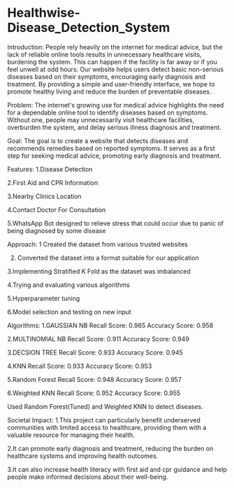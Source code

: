 # Healthwise-Disease_Detection_System

Introduction:
People rely heavily on the internet for medical advice, but the lack of reliable online tools results in unnecessary healthcare visits, burdening the system. This
can happen if the facility is far away or if you feel unwell at odd hours. Our website helps users detect basic non-serious diseases based on their symptoms, encouraging early
diagnosis and treatment. By providing a simple and user-friendly interface, we hope to promote healthy living and reduce the burden of preventable diseases.

Problem:
The internet's growing use for medical advice highlights the need for a dependable online tool to identify diseases based on symptoms. Without one, people may unnecessarily visit
healthcare facilities, overburden the system, and delay serious illness diagnosis and treatment.

Goal:
The goal is to create a website that detects diseases and recommends remedies based on reported symptoms. It serves as a first step for seeking medical advice, promoting early diagnosis and
treatment.

Features:
1.Disease Detection

2.First Aid and CPR Information

3.Nearby Clinics Location

4.Contact Doctor For Consultation

5.WhatsApp Bot designed to relieve stress that could occur due to panic of being diagnosed by some disease

Approach:
1 Created the dataset from various trusted websites

2. Converted the dataset into a format suitable for our application
   
3.Implementing Stratified K Fold as the dataset was imbalanced

4.Trying and evaluating various algorithms

5.Hyperparameter tuning

6.Model selection and testing on new input

Algorithms:
1.GAUSSIAN NB
Recall Score: 0.965
Accuracy Score: 0.958

2.MULTINOMIAL NB
Recall Score: 0.911
Accuracy Score: 0.949

3.DECSION TREE
Recall Score: 0.933
Accuracy Score: 0.945

4.KNN
Recall Score: 0.933
Accuracy Score: 0.953

5.Random Forest
Recall Score: 0.948
Accuracy Score: 0.957

6.Weighted KNN
Recall Score: 0.952
Accuracy Score: 0.955

Used Random Forest(Tuned) and Weighted KNN to detect diseases.

Societal Impact:
1.This project can particularly benefit underserved communities with limited access to healthcare, providing them with a valuable resource for managing
their health.

2.It can promote early diagnosis and treatment, reducing the burden on healthcare systems and improving health outcomes.

3.It can also increase health literacy with first aid and cpr guidance and help people make informed decisions about their well-being.

